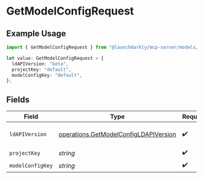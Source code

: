 # GetModelConfigRequest

## Example Usage

```typescript
import { GetModelConfigRequest } from "@launchdarkly/mcp-server/models/operations";

let value: GetModelConfigRequest = {
  ldAPIVersion: "beta",
  projectKey: "default",
  modelConfigKey: "default",
};
```

## Fields

| Field                                                                                          | Type                                                                                           | Required                                                                                       | Description                                                                                    | Example                                                                                        |
| ---------------------------------------------------------------------------------------------- | ---------------------------------------------------------------------------------------------- | ---------------------------------------------------------------------------------------------- | ---------------------------------------------------------------------------------------------- | ---------------------------------------------------------------------------------------------- |
| `ldAPIVersion`                                                                                 | [operations.GetModelConfigLDAPIVersion](../../models/operations/getmodelconfigldapiversion.md) | :heavy_check_mark:                                                                             | Version of the endpoint.                                                                       |                                                                                                |
| `projectKey`                                                                                   | *string*                                                                                       | :heavy_check_mark:                                                                             | N/A                                                                                            | default                                                                                        |
| `modelConfigKey`                                                                               | *string*                                                                                       | :heavy_check_mark:                                                                             | N/A                                                                                            | default                                                                                        |